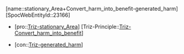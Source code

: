 ﻿---
type: TrizContradiction
aliases:
- stationary_Area+Convert_harm_into_benefit-generated_harm
license: CC BY-SA 4.0
copyright: https://github.com/SpocWeb
IsDeleted: false
IsReadOnly: false
Confidential: public
tags: 
- Triz/Contradiction
---
[name::stationary_Area+Convert_harm_into_benefit-generated_harm]
[SpocWebEntityId::23166]
+ [pro::[Triz-stationary_Area](tech/Triz/Parameter/Triz-stationary_Area.md)]
[Triz-Principle::[Triz-Convert_harm_into_benefit](tech/Triz/Principle/Triz-Convert_harm_into_benefit.md)]
- [con::[Triz-generated_harm](tech/Triz/Parameter/Triz-generated_harm.md)]

